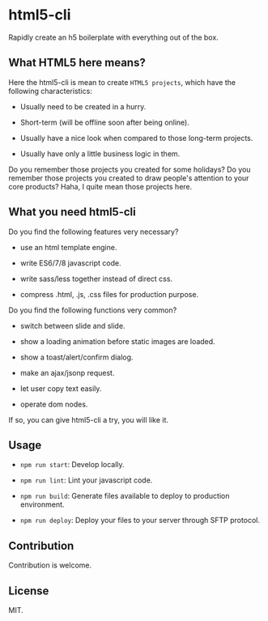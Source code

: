 # html5-cli

Rapidly create an h5 boilerplate with everything out of the box.

## What HTML5 here means?

Here the html5-cli is mean to create `HTML5 projects`, which have the following characteristics:

* Usually need to be created in a hurry.

* Short-term (will be offline soon after being online).

* Usually have a nice look when compared to those long-term projects.

* Usually have only a little business logic in them.

Do you remember those projects you created for some holidays? Do you remember those projects you created to draw people's attention to your core products? Haha, I quite mean those projects here.

## What you need html5-cli

Do you find the following features very necessary?

* use an html template engine.

* write ES6/7/8 javascript code.

* write sass/less together instead of direct css.

* compress .html, .js, .css files for production purpose.

Do you find the following functions very common?

* switch between slide and slide.

* show a loading animation before static images are loaded.

* show a toast/alert/confirm dialog.

* make an ajax/jsonp request.

* let user copy text easily.

* operate dom nodes.

If so, you can give html5-cli a try, you will like it.

## Usage

* `npm run start`: Develop locally.

* `npm run lint`: Lint your javascript code.

* `npm run build`: Generate files available to deploy to production environment.

* `npm run deploy`: Deploy your files to your server through SFTP protocol.

## Contribution

Contribution is welcome.

## License

MIT.
